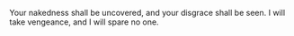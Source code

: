 Your nakedness shall be uncovered, and your disgrace shall be seen. I will take vengeance, and I will spare no one.
